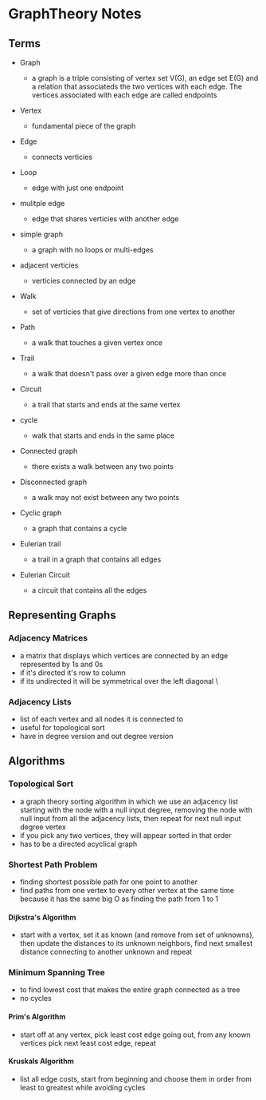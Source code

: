 # GraphTheory Notes
## Terms
* Graph
  * a graph is a triple consisting of vertex set V(G), an edge set E(G) and a relation that associateds the two vertices with each edge. The vertices associated with each edge are called endpoints
  
* Vertex
  * fundamental piece of the graph

* Edge
  * connects verticies
  
* Loop
  * edge with just one endpoint
  
* mulitple edge
  * edge that shares verticies with another edge
  
* simple graph
  * a graph with no loops or multi-edges

* adjacent verticies
  * verticies connected by an edge
 
* Walk 
  * set of verticies that give directions from one vertex to another
 
* Path
  * a walk that touches a given vertex once
  
* Trail
  * a walk that doesn't pass over a given edge more than once

* Circuit
  * a trail that starts and ends at the same vertex
  
* cycle
  * walk that starts and ends in the same place
  
* Connected graph 
  * there exists a walk between any two points
  
* Disconnected graph 
  * a walk may not exist between any two points 
 
* Cyclic graph
  * a graph that contains a cycle
 
* Eulerian trail
  * a trail in a graph that contains all edges
  
* Eulerian Circuit
  * a circuit that contains all the edges
   
## Representing Graphs
  
### Adjacency Matrices
  * a matrix that displays which vertices are connected by an edge represented by 1s and 0s
  * if it's directed it's row to column
  * if its undirected it will be symmetrical over the left diagonal \
### Adjacency Lists
  * list of each vertex and all nodes it is connected to
  * useful for topological sort
  * have in degree version and out degree version


## Algorithms
### Topological Sort
  * a graph theory sorting algorithm in which we use an adjacency list starting with the node with a null input degree, removing the node with null input from all the adjacency lists, then repeat for next null input degree vertex
  * if you pick any two vertices, they will appear sorted in that order
  * has to be a directed acyclical graph
### Shortest Path Problem 
  * finding shortest possible path for one point to another
  * find paths from one vertex to every other vertex at the same time because it has the same big O as finding the path from 1 to 1



#### Dijkstra's Algorithm
  * start with a vertex, set it as known (and remove from set of unknowns), then update the distances to its unknown neighbors, find next smallest distance connecting to another unknown and repeat
### Minimum Spanning Tree
  * to find lowest cost that makes the entire graph connected as a tree
  * no cycles
#### Prim's Algorithm
  * start off at any vertex, pick least cost edge going out, from any known vertices pick next least cost edge, repeat
#### Kruskals Algorithm
  * list all edge costs, start from beginning and choose them in order from least to greatest while avoiding cycles
